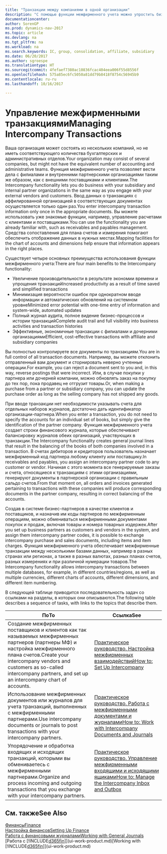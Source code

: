 ```yaml
---
title: "Транзакции между компаниями в одной организации"
description: "С помощью функции межфирменного учета можно упростить бизнес-процессы и транзакции между компаниями в пределах одной организации."
documentationcenter: 
author: SorenGP
ms.prod: dynamics-nav-2017
ms.topic: article
ms.devlang: na
ms.tgt_pltfrm: na
ms.workload: na
ms.search.keywords: IC, group, consolidation, affiliate, subsidiary
ms.date: 06/20/2017
ms.author: sgroespe
ms.translationtype: HT
ms.sourcegitcommit: 4fefaef7380ac10836fcac404eea006f55d8556f
ms.openlocfilehash: 575a85ec6fc5050a81dd79b8418f8754c56945b9
ms.contentlocale: ru-ru
ms.lasthandoff: 10/16/2017

---
```

# <a name="managing-intercompany-transactions"></a><span data-ttu-id="2d0a7-103">Управление межфирменными транзакциями</span><span class="sxs-lookup"><span data-stu-id="2d0a7-103">Managing Intercompany Transactions</span></span>
<span data-ttu-id="2d0a7-104">Ваша организация может состоять из нескольких компаний, но не иметь соответствующего количества бухгалтерских и административных отделов.</span><span class="sxs-lookup"><span data-stu-id="2d0a7-104">Your organization may consist of several companies, but might not have the equivalent number of accounting and administrative teams.</span></span> <span data-ttu-id="2d0a7-105">Функция межфирменного учета позволяет вести дела с филиалами и внутренними партнерскими организациями таким же образом, как с внешними поставщиками и клиентами.</span><span class="sxs-lookup"><span data-stu-id="2d0a7-105">The Intercompany functionality lets you do business with your subsidiary and internal partner organizations in the same way as you engage with your external vendors and customers.</span></span> <span data-ttu-id="2d0a7-106">Ввод данных о транзакциях с аффилированной организацией в соответствующих документах осуществляется только один раз.</span><span class="sxs-lookup"><span data-stu-id="2d0a7-106">You enter intercompany transaction information only once in the appropriate documents.</span></span> <span data-ttu-id="2d0a7-107">Вы можете использовать уже знакомые функции, например, управление расчетами с клиентами и поставщиками.</span><span class="sxs-lookup"><span data-stu-id="2d0a7-107">You can use the functionality you are already familiar with, such as receivables and payables management.</span></span> <span data-ttu-id="2d0a7-108">Средства сопоставления для плана счетов и измерения помогают обеспечить отображение данных в нужных местах.</span><span class="sxs-lookup"><span data-stu-id="2d0a7-108">Mapping facilities for the chart of accounts and dimensions help ensure that information appears in the right places.</span></span>  

<span data-ttu-id="2d0a7-109">Существует четыре основных преимущества использования функции межфирменного учета:</span><span class="sxs-lookup"><span data-stu-id="2d0a7-109">There are four main benefits to the Intercompany functionality:</span></span>  

- <span data-ttu-id="2d0a7-110">Увеличение производительности в результате экономии времени и упрощения транзакций</span><span class="sxs-lookup"><span data-stu-id="2d0a7-110">Increased productivity as a result of time saved and simplified transactions</span></span>  
- <span data-ttu-id="2d0a7-111">Минимизация вероятности ошибок при однократном вводе информации и автоматических обновлений на системном уровне</span><span class="sxs-lookup"><span data-stu-id="2d0a7-111">Minimized error potential with one-time entry of information and system-wide, automated updates</span></span>  
- <span data-ttu-id="2d0a7-112">Полный журнал аудита, полное видение бизнес-процессов и истории транзакций</span><span class="sxs-lookup"><span data-stu-id="2d0a7-112">Complete audit trail and full visibility into business activities and transaction histories</span></span>  
- <span data-ttu-id="2d0a7-113">Эффективные, экономичные транзакции с филиалами и дочерними организациями</span><span class="sxs-lookup"><span data-stu-id="2d0a7-113">Efficient, cost-effective transactions with affiliate and subsidiary companies</span></span>  

<span data-ttu-id="2d0a7-114">Вы полностью контролируете все документы по транзакциям.</span><span class="sxs-lookup"><span data-stu-id="2d0a7-114">You are in full control of all transaction documents.</span></span> <span data-ttu-id="2d0a7-115">Например, вы можете отклонить отправленный вам документ и сторнировать неверно учтенные операции.</span><span class="sxs-lookup"><span data-stu-id="2d0a7-115">For example, you can reject a document sent to you and, in this way, reverse postings that were incorrect.</span></span> <span data-ttu-id="2d0a7-116">Или, в случае покупки у партнера или дочерней компании, можно обновлять заказ на покупку до тех пор, пока продавец не отгрузит товары.</span><span class="sxs-lookup"><span data-stu-id="2d0a7-116">Or, when making a purchase from a partner or subsidiary company, you can update the purchase order as long as the selling company has not shipped any goods.</span></span>  

<span data-ttu-id="2d0a7-117">При вводе транзакции нет необходимости указывать счета для отдельных наборов журналов, достаточно дать идентификатор организации-партнера.</span><span class="sxs-lookup"><span data-stu-id="2d0a7-117">When you enter a transaction, you do not need to specify the accounts for an individual set of books, but simply give the identification of the partner company.</span></span> <span data-ttu-id="2d0a7-118">Функция межфирменного учета создает строки финансового журнала, которые обеспечивают балансировку журналов обеих организаций, участвующих в транзакции.</span><span class="sxs-lookup"><span data-stu-id="2d0a7-118">The Intercompany functionality creates general journal lines that result in the balancing of the books of both companies involved in a transaction.</span></span> <span data-ttu-id="2d0a7-119">В счетах дебиторов и кредиторов пользователь назначает межфирменный код партнера любому клиенту или поставщику.</span><span class="sxs-lookup"><span data-stu-id="2d0a7-119">In receivables and payables, you assign an intercompany partner code to any customer or vendor.</span></span> <span data-ttu-id="2d0a7-120">Начиная с этого момента все генерируемые заказы и счета, относящиеся к транзакциям с этими организациями, генерируют документы в партнерской организации с правильным сальдо счетов.</span><span class="sxs-lookup"><span data-stu-id="2d0a7-120">From that moment on, all orders and invoices generated pertaining to transactions with these companies will produce corresponding documents in the partner company, resulting in correct balancing of the accounts.</span></span>  

 <span data-ttu-id="2d0a7-121">Создав в системе бизнес-партнеров в качестве клиентов и поставщиков, и назначив им коды партнеров по межфирменным операциям, можно обмениваться межфирменными документами покупок и продаж, включая товары и номера товарных издержек.</span><span class="sxs-lookup"><span data-stu-id="2d0a7-121">After you set up business partners as customers and vendors in the system, and assign them intercompany partner codes, it is possible to exchange intercompany purchase and sales documents, including items and item charges.</span></span> <span data-ttu-id="2d0a7-122">Функция межфирменного учета обеспечивает межфирменные транзакции между несколькими базами данных, например в разных странах или регионах, а также в разных валютах, разных планах счетов, разных измерениях и при различной нумерации товаров.</span><span class="sxs-lookup"><span data-stu-id="2d0a7-122">The Intercompany functionality allows intercompany transactions between multiple databases, for example, in different countries/regions, as well as multiple currencies, different charts of accounts, different dimensions, and different item numbering.</span></span>  

<span data-ttu-id="2d0a7-123">В следующей таблице приводится последовательность задач со ссылками на разделы, в которых они описываются.</span><span class="sxs-lookup"><span data-stu-id="2d0a7-123">The following table describes a sequence of tasks, with links to the topics that describe them.</span></span>

 |<span data-ttu-id="2d0a7-124">По</span><span class="sxs-lookup"><span data-stu-id="2d0a7-124">To</span></span> |<span data-ttu-id="2d0a7-125">Ссылка</span><span class="sxs-lookup"><span data-stu-id="2d0a7-125">See</span></span>|
 |---|---|
 |<span data-ttu-id="2d0a7-126">Создание межфирменных поставщиков и клиентов как так называемых межфирменных партнеров (партнеры МФ) и настройка межфирменного плана счетов.</span><span class="sxs-lookup"><span data-stu-id="2d0a7-126">Create your intercompany vendors and customers as so-called intercompany partners, and set up an intercompany chart of accounts.</span></span>|[<span data-ttu-id="2d0a7-127">Практическое руководство. Настройка межфирменных взаимодействий</span><span class="sxs-lookup"><span data-stu-id="2d0a7-127">How to: Set Up Intercompany</span></span>](intercompany-how-setup.md)|
 |<span data-ttu-id="2d0a7-128">Использование межфирменных документов или журналов для учета транзакций, выполненных с межфирменными партнерами.</span><span class="sxs-lookup"><span data-stu-id="2d0a7-128">Use intercompany documents or journals to post transactions with your intercompany partners.</span></span>|[<span data-ttu-id="2d0a7-129">Практическое руководство. Работа с межфирменными документами и журналами</span><span class="sxs-lookup"><span data-stu-id="2d0a7-129">How to: Work with Intercompany Documents and Journals</span></span>](intercompany-how-work-documents-journals.md)|
 |<span data-ttu-id="2d0a7-130">Упорядочение и обработка входящих и исходящих транзакций, которыми вы обмениваетесь с межфирменными партнерами.</span><span class="sxs-lookup"><span data-stu-id="2d0a7-130">Organize and process incoming and outgoing transactions that you exchange with your intercompany partners.</span></span>|[<span data-ttu-id="2d0a7-131">Практическое руководство. Управление межфирменными входящими и исходящими ящиками</span><span class="sxs-lookup"><span data-stu-id="2d0a7-131">How to: Manage the Intercompany Inbox and Outbox</span></span>](intercompany-how-manage-intercompany-inbox.md)|

## <a name="see-also"></a><span data-ttu-id="2d0a7-132">См. также</span><span class="sxs-lookup"><span data-stu-id="2d0a7-132">See Also</span></span>
[<span data-ttu-id="2d0a7-133">Финансы</span><span class="sxs-lookup"><span data-stu-id="2d0a7-133">Finance</span></span>](finance.md)  
[<span data-ttu-id="2d0a7-134">Настройка финансов</span><span class="sxs-lookup"><span data-stu-id="2d0a7-134">Setting Up Finance</span></span>](finance-setup-finance.md)  
[<span data-ttu-id="2d0a7-135">Работа с финансовыми журналами</span><span class="sxs-lookup"><span data-stu-id="2d0a7-135">Working with General Journals</span></span>](ui-work-general-journals.md)  
<span data-ttu-id="2d0a7-136">[Работа с [!INCLUDE[d365fin](includes/d365fin_md.md)]](ui-work-product.md)</span><span class="sxs-lookup"><span data-stu-id="2d0a7-136">[Working with [!INCLUDE[d365fin](includes/d365fin_md.md)]](ui-work-product.md)</span></span>

